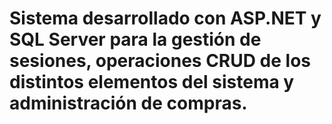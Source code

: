# Sistema desarrollado con ASP.NET y SQL Server para la gestión de sesiones, operaciones CRUD de los distintos elementos del sistema y administración de compras.
